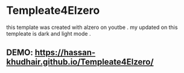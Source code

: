 # Templeate4Elzero
this template was created with alzero on youtbe . 
my updated on this templeate is dark and light mode .



DEMO: https://hassan-khudhair.github.io/Templeate4Elzero/
---
